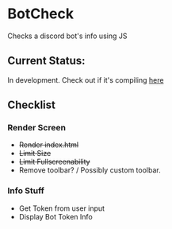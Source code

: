 # BotCheck
Checks a discord bot's info using JS

## Current Status:
In development. Check out if it's compiling [here](https://www.travis-ci.com/github/DwifteJB/BotCheck)

## Checklist
### Render Screen 
- ~~Render index.html~~
- ~~Limit Size~~
- ~~Limit Fullscreenability~~
- Remove toolbar? / Possibly custom toolbar.

### Info Stuff
- Get Token from user input
- Display Bot Token Info
